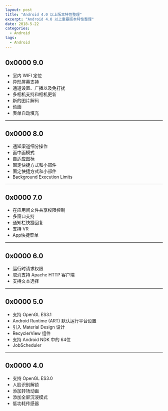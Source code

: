```yaml
---
layout: post
title: "Android 4.0 以上版本特性整理"
excerpt: "Android 4.0 以上重要版本特性整理"
date: 2018-5-22
categories:
  - Android
tags:
  - Android
---
```


## 0x0000 9.0

* 室内 WIFI 定位
* 异形屏幕支持
* 通道设置、广播以及免打扰
* 多相机支持和相机更新
* 新的图片解码
* 动画
* 表单自动填充

-------------------

## 0x0000 8.0

* 通知渠道细分操作
* 画中画模式
* 自适应图标
* 固定快捷方式和小部件
* 固定快捷方式和小部件
* Background Execution Limits

-------------------

## 0x0000 7.0

* 在应用间文件共享权限控制
* 多窗口支持
* 通知栏快捷回复
* 支持 VR
* App快捷菜单

-------------------

## 0x0000 6.0

* 运行时请求权限
* 取消支持 Apache HTTP 客户端
* 支持文本选择

-------------------

## 0x0000 5.0

* 支持 OpenGL ES3.1
* Android Runtime (ART) 默认运行平台设置
* 引入 Material Design 设计
* RecyclerView 组件
* 支持 Android NDK 中的 64位
* JobScheduler

-------------------

## 0x0000 4.0

* 支持 OpenGL ES3.0
* 人脸识别解锁
* 添加转场动画
* 添加全屏沉浸模式
* 低功耗传感器
